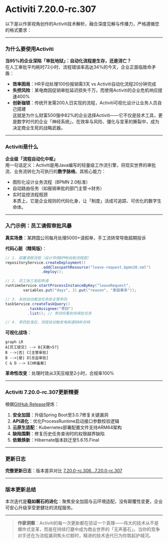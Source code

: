 # Activiti 7.20.0-rc.307
以下是以作家视角创作的Activiti技术解析，融合深度见解与传播力，严格遵循您的格式要求：

---

### 为什么要使用Activiti  
**当95%的企业深陷「审批地狱」：自动化流程是生存，还是消亡？**  
在人工审批平均耗时72小时、流程错误率高达34%的今天，企业正面临致命矛盾：  
- **效率困局**：HR手动处理100份报销需3天 vs Activiti自动化流程20分钟完成  
- **失控风险**：某电商因促销审批延迟损失千万，而使用Activiti的企业危机响应提速400%  
- **创新枷锁**：传统开发需200人日实现的流程，Activiti可视化设计让业务人员自己搭建  
这就是为什么财富500强中82%的企业选择Activiti——它不仅是技术工具，更是数字时代的企业「神经系统」，在效率与风险、僵化与变革的撕裂中，成为决定商业生死的战略武器。

---

### Activiti是什么  
**企业级「流程自动化中枢」**  
用一句话定义：Activiti是用Java编写的轻量级工作流引擎，将现实世界的审批流、业务流转化为可执行的**数字脉络**。其核心能力：  
- 图形化设计业务流程（BPMN 2.0标准）  
- 自动路由任务（如报销审批的部门主管→财务）  
- 实时监控流程瓶颈  
本质上，它是企业规则的代码化身，让「制度」活成可追踪、可优化的数字生命体。

---

### 入门示例：员工请假审批风暴  
**真实场景**：某跨国公司每月处理5000+请假单，手工流转常导致超期投诉  

**代码心脏（精简版）**：  
```java
// 1. 部署请假流程（设计师用BPMN绘制流程图）  
repositoryService.createDeployment()  
                .addClasspathResource("leave-request.bpmn20.xml")  
                .deploy();  

// 2. 员工张三发起申请  
runtimeService.startProcessInstanceByKey("leaveRequest",  
        variables.put("days", 3).put("reason", "家庭事务"));  

// 3. 系统自动推送任务给主管李四  
taskService.createTaskQuery()  
          .taskAssignee("李四")  
          .list(); // 李四将看到待审批任务  

// 4. 李四批准后，流程自动触发电邮通知HR存档
```  
**可视化战场**：  
```mermaid
graph LR
A[员工提交] --> B{天数>5?}
B -->|否| C[主管审批]
B -->|是| D[总监审批]
C & D --> E[HR备案]
```
**革命性改变**：处理时效从3天压缩至2小时，合规率100%

---

### Activiti 7.20.0-rc.307更新精要  
根据[GitHub Release](https://github.com/Activiti/Activiti/releases)提炼：  
1. **安全加固**：升级Spring Boot至3.0.7修复关键漏洞  
2. **API进化**：优化ProcessRuntime启动接口参数校验逻辑  
3. **云原生适配**：Kubernetes部署配置文件支持ARM64架构  
4. **缺陷围剿**：修复历史任务查询时的权限越界缺陷  
5. **依赖焕新**：Hibernate版本跃迁至5.6.15.Final  

---

### 更新日志  
**完整更新日志**：版本差异对比 [7.20.0-rc.306...7.20.0-rc.307](https://github.com/Activiti/Activiti/compare/7.20.0-rc.306...7.20.0-rc.307)

---

### 版本更新总结  
本次迭代是**稳如磐石的进化**：聚焦安全加固与云环境适配，没有颠覆性变更，企业可安心升级享受更健壮的流程服务。

---

> **作家洞察**：Activiti的每一次更新都在验证一个真理——伟大的技术从不是爆炸式变革，而是在持续打磨中成为商业世界的「无声基石」。当你的竞争对手还在为流程漏洞焦头烂额时，精进的技术迭代已为你筑起护城河。